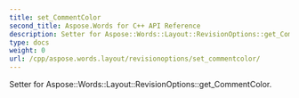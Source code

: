 ```yaml
---
title: set_CommentColor
second_title: Aspose.Words for C++ API Reference
description: Setter for Aspose::Words::Layout::RevisionOptions::get_CommentColor. 
type: docs
weight: 0
url: /cpp/aspose.words.layout/revisionoptions/set_commentcolor/
---
```


Setter for Aspose::Words::Layout::RevisionOptions::get_CommentColor. 

